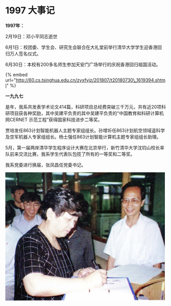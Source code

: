 # 1997 大事记

**1997年：**

2月19日：邓小平同志逝世

6月1日：校团委、学生会、研究生会联合在大礼堂前举行清华大学学生迎香港回归万人签名仪式。

6月30日：本校有200多名师生参加天安门广场举行的庆祝香港回归祖国活动。



{% embed url="http://60.cs.tsinghua.edu.cn/zyxfyjz/201807/t20180730\_1619394.shtml" %}

**一九九七**

是年，我系共发表学术论文414篇，科研项目总经费突破三千万元，共有近20项科研项目获各种奖励，其中吴建平负责的其中吴建平负责的“中国教育和科研计算机网CERNET 示范工程”获得国家科技进步二等奖。

贾培发任863计划智能机器人主题专家组组长。孙增圻任863计划航空领域遥科学及空军机器人专家组组长。杨士强任863计划智能计算机主题专家组组长助理。

5月，第一届两岸清华学生程序设计大赛在北京举行，新竹清华大学沈钧山校长率队前来交流比赛，我系学生代表队包揽了所有的一等奖和二等奖。

我系党委进行换届，张凤昌任党委书记。

![&#x6559;&#x80B2;&#x90E8;&#x90E8;&#x957F;&#x9648;&#x81F3;&#x7ACB;\(&#x5DE6;\)&#x5230;&#x201C;&#x667A;&#x80FD;&#x6280;&#x672F;&#x4E0E;&#x7CFB;&#x7EDF;&#x201D;&#x56FD;&#x5BB6;&#x91CD;&#x70B9;&#x5B9E;&#x9A8C;&#x5BA4;&#x53C2;&#x89C2;&#x6307;&#x5BFC;&#x5DE5;&#x4F5C;](../.gitbook/assets/image%20%2811%29.png)





